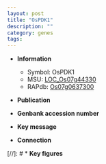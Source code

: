 ```yaml
---
layout: post
title: "OsPDK1"
description: ""
category: genes
tags: 
---
```


* **Information**  
    + Symbol: OsPDK1  
    + MSU: [LOC_Os07g44330](http://rice.uga.edu/cgi-bin/ORF_infopage.cgi?orf=LOC_Os07g44330)  
    + RAPdb: [Os07g0637300](http://rapdb.dna.affrc.go.jp/viewer/gbrowse_details/irgsp1?name=Os07g0637300)  

* **Publication**  

* **Genbank accession number**  

* **Key message**  

* **Connection**  

[//]: # * **Key figures**  


